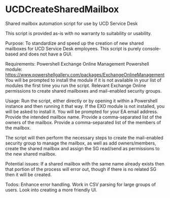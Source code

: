 # UCDCreateSharedMailbox
Shared mailbox automation script for use by UCD Service Desk

This script is provided as-is with no warranty to suitability or usability.

Purpose:
  To standardize and speed up the creation of new shared mailboxes for UCD Service Desk employees. This script is purely console-based and does not have a GUI.
  
 Requirements:
  Powershell
  Exchange Online Management Powershell module: https://www.powershellgallery.com/packages/ExchangeOnlineManagement You will be prompted to install the module if it is not available in your list of modules the first time you run the script.
  Relevant Exchange Online permissions to create shared mailboxes and mail-enabled security groups.
  
 Usage:
  Run the script, either directly or by opening it within a Powershell instance and then running it that way.
  If the EXO module is not installed, you will be asked to install it.
  You will be prompted for your EA email address.
  Provide the intended mailbox name.
  Provide a comma-separated list of the owners of the mailbox.
  Provide a comma-separated list of the members of the mailbox.
  
  The script will then perform the necessary steps to create the mail-enabled security group to manage the mailbox, as well as add owners/members, create the shared mailbox and assign the SG read/send as permissions to the new shared mailbox.
  
Potential issues:
  If a shared mailbox with the same name already exists then that portion of the process will error out, though if there is no related SG then it will be created.
  
 Todos:
  Enhance error handling.
  Work in CSV parsing for large groups of users.
  Look into creating a more friendly UI.
